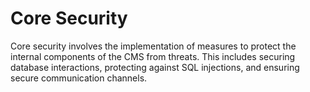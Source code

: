 
# Core Security

Core security involves the implementation of measures to protect the internal components of the CMS from threats. This includes securing database interactions, protecting against SQL injections, and ensuring secure communication channels.
